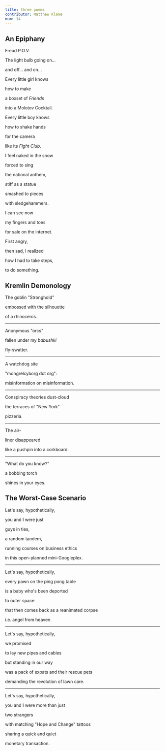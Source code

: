 ```yaml
---
title: three poems
contributor: Matthew Klane
num: 14
---
```


## An Epiphany

Freud P.O.V.

The light bulb going on...

and off... and on...

Every little girl knows

how to make

a boxset of *Friends*

into a Molotov Cocktail.

Every little boy knows

how to shake hands

for the camera

like its *Fight Club*.

I feel naked in the snow

forced to sing

the national anthem,

stiff as a statue

smashed to pieces

with sledgehammers.

I can see now

my fingers and toes

for sale on the internet.

First angry,

then sad, I realized

how I had to take steps,

to do something.

## Kremlin Demonology

The goblin "Stronghold"

embossed with the silhouette

of a rhinoceros.

---

Anonymous "orcs"

fallen under my *babushki*

fly-swatter.

---

A watchdog site

"mongrelcyborg dot org":

misinformation on misinformation.

---

Conspiracy theories dust-cloud

the terraces of "New York"

pizzeria.

---

The air-

liner disappeared

like a pushpin into a corkboard.

---

"What do you know?"

a bobbing torch

shines in your eyes.

## The Worst-Case Scenario

Let's say, hypothetically,

you and I were just

guys in ties,

a random tandem,

running courses on business ethics

in this open-planned mini-Googleplex.

---

Let's say, hypothetically,

every pawn on the ping pong table

is a baby who's been deported

to outer space

that then comes back as a reanimated corpse

i.e. angel from heaven.

---

Let's say, hypothetically,

we promised

to lay new pipes and cables

but standing in our way

was a pack of expats and their rescue pets

demanding the revolution of lawn care.

---

Let's say, hypothetically,

you and I were more than just

two strangers

with matching "Hope and Change" tattoos

sharing a quick and quiet

monetary transaction.

